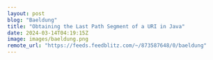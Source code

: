 ```yaml
---
layout: post
blog: "Baeldung"
title: "Obtaining the Last Path Segment of a URI in Java"
date: 2024-03-14T04:19:15Z
image: images/baeldung.png
remote_url: "https://feeds.feedblitz.com/~/873587648/0/baeldung"
---
```

